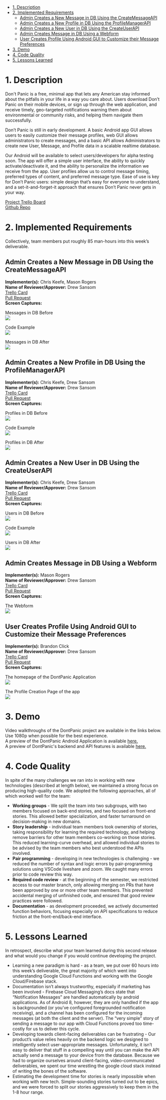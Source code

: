 - [1. Description](#1-description)
- [2. Implemented Requirements](#2-implemented-requirements)
  * [Admin Creates a New Message in DB Using the CreateMessageAPI](#admin-creates-a-new-message-in-db-using-the-createmessageapi)
  * [Admin Creates a New Profile in DB Using the ProfileManagerAPI](#admin-creates-a-new-profile-in-db-using-the-profilemanagerapi)
  * [Admin Creates a New User in DB Using the CreateUserAPI](#admin-creates-a-new-user-in-db-using-the-createuserapi)
  * [Admin Creates Message in DB Using a Webform](#admin-creates-message-in-db-using-a-webform)
  * [User Creates Profile Using Android GUI to Customize their Message Preferences](#user-creates-profile-using-android-gui-to-customize-their-message-preferences)
- [3. Demo](#3-demo)
- [4. Code Quality](#4-code-quality)
- [5. Lessons Learned](#5-lessons-learned)

# 1. Description
Don't Panic is a free, minimal app that lets any American stay informed about the pitfalls in your life in a way you care about. Users download Don’t Panic on their mobile devices, or sign up through the web application, and receive timely, geo-targeted notifications warning them about environmental or community risks, and helping them navigate them successfully.  

Don’t Panic is still in early development. A basic Android app GUI allows users to easily customize their message profiles, web GUI allows administrators to create messages, and a basic API allows Administrators to create new User, Message, and Profile data in a scalable realtime database.  

Our Android will be available to select users/developers for alpha testing soon. The app will offer a simple user interface, the ability to quickly activate/deactivate it, and the ability to personalize the information we receive from the app. User profiles allow us to control message timing, preferred types of content, and preferred message type. Ease of use is key for Don’t Panic users: simple design that’s easy for everyone to understand, and a set-it-and-forget-it approach that ensures Don’t Panic never gets in your way.  

[Project Trello Board](https://trello.com/b/91yjEezy/dont-panic)  
[Github Repo](https://github.com/ChrisKeefe/DontPanic)

# 2. Implemented Requirements  
Collectively, team members put roughly 85 man-hours into this week’s deliverable.

## Admin Creates a New Message in DB Using the CreateMessageAPI
**Implementer(s):** Chris Keefe, Mason Rogers  
**Name of Reviewer/Approver:** Drew Sansom    
[Trello Card ](https://trello.com/c/hIsRxlmP/39-stories-admin-creates-new-message-in-db-using-createmessageapi)  
[Pull Request](https://github.com/ChrisKeefe/DontPanic/pull/20)  
**Screen Captures:**  

Messages in DB Before  
![](https://github.com/ChrisKeefe/DontPanic/blob/master/project_documentation/deliverable_media/messagesBefore.png)  
  
Code Example   
![](https://github.com/ChrisKeefe/DontPanic/blob/master/project_documentation/deliverable_media/messagesCode.png)  
 
Messages in DB After   
![](https://github.com/ChrisKeefe/DontPanic/blob/master/project_documentation/deliverable_media/messagesAfter.png)

## Admin Creates a New Profile in DB Using the ProfileManagerAPI  
**Implementer(s):** Chris Keefe, Drew Sansom  
**Name of Reviewer/Approver:** Drew Sansom  
[Trello Card](https://trello.com/c/LArtUh75/40-stories-admin-creates-new-profile-in-db-using-profilemanagerapi)  
[Pull Request](https://github.com/ChrisKeefe/DontPanic/pull/20)  
**Screen Captures:**  

Profiles in DB Before  
![](https://github.com/ChrisKeefe/DontPanic/blob/master/project_documentation/deliverable_media/profileBefore.png)  
  
Code Example  
![](https://github.com/ChrisKeefe/DontPanic/blob/master/project_documentation/deliverable_media/profileCode.png)  
  
Profiles in DB After  
![](https://github.com/ChrisKeefe/DontPanic/blob/master/project_documentation/deliverable_media/profileAfter.png)

## Admin Creates a New User in DB Using the CreateUserAPI
**Implementer(s):** Chris Keefe, Drew Sansom  
**Name of Reviewer/Approver:** Drew Sansom  
[Trello Card](https://trello.com/c/Ff6CcG8E/52-stories-admin-creates-new-user-in-db-using-createuserapi)  
[Pull Request](https://github.com/ChrisKeefe/DontPanic/pull/21)  
**Screen Captures:**  
 
Users in DB Before  
![](https://github.com/ChrisKeefe/DontPanic/blob/master/project_documentation/deliverable_media/usersBefore.png)  
 
Code Example  
![](https://github.com/ChrisKeefe/DontPanic/blob/master/project_documentation/deliverable_media/usersCode.png) 
 
Users in DB After    
![](https://github.com/ChrisKeefe/DontPanic/blob/master/project_documentation/deliverable_media/usersAfter.png)

## Admin Creates Message in DB Using a Webform
**Implementer(s):** Mason Rogers  
**Name of Reviewer/Approver:**  Drew Sansom  
[Trello Card](https://trello.com/c/1IRzyyFe/54-stories-admin-creates-message-in-db-with-webform)  
[Pull Request](https://github.com/ChrisKeefe/DontPanic/pull/26)  
**Screen Captures:**  

The Webform  
![](https://github.com/ChrisKeefe/DontPanic/blob/78468f6597f79b47f3ae56f3b490c993436c3974/project_documentation/deliverable_media/webform.png)  

## User Creates Profile Using Android GUI to Customize their Message Preferences
**Implementer(s):** Brandon Click  
**Name of Reviewer/Approver:** Drew Sansom  
[Trello Card](https://trello.com/c/vCehsiBy/60-stories-user-creates-profile-using-android-gui-to-customize-their-messaging-preferences)  
[Pull Request](https://github.com/ChrisKeefe/DontPanic/pull/27)  
**Screen Captures:**  

The homepage of the DontPanic Application  
![](https://github.com/ChrisKeefe/DontPanic/blob/master/project_documentation/deliverable_media/DontPanic-enabiling.PNG)  

The Profile Creation Page of the app  
![](https://github.com/ChrisKeefe/DontPanic/blob/master/project_documentation/deliverable_media/DontPanic-messagingPrefrence.PNG)

# 3. Demo  
Video walkthroughs of the DontPanic project are available in the links below. Use 1080p when possible for the best experience.  
A preview of the DontPanic Android Application is available [here.](https://www.youtube.com/watch?v=g7xs-yvVRRw&feature=youtu.be)   
A preview of DontPanic's backend and API features is available [here.](https://www.youtube.com/watch?v=_CTMxXml8_U)

# 4. Code Quality
In spite of the many challenges we ran into in working with new technologies (described at length below), we maintained a strong focus on producing high-quality code. We adopted the following approaches, all of which worked well for the team:

- **Working groups** - We split the team into two subgroups, with two members focused on back-end stories, and two focused on front-end stories. This allowed better specialization, and faster turnaround on decision-making in new domains.
- **Story leadership** - individual team members took ownership of stories, taking responsibility for learning the required technology, and helping remove barriers for other team members co-working on those stories. This reduced learning-curve overhead, and allowed individual stories to be advised by the team members who best understood the APIs involved.
- **Pair programming** - developing in new technologies is challenging - we reduced the number of syntax and logic errors by pair-programming solutions using VSCode liveshare and zoom. We caught many errors prior to code review this way.
- **Required code review** - at the beginning of the semester, we restricted access to our master branch, only allowing merging on PRs that have been approved by one or more other team members. This prevented accidental merging of unfinished code, and ensured that good review practices were followed.
- **Documentation** - as development proceeded, we actively documented function behaviors, focusing especially on API specifications to reduce friction at the front-end/back-end interface.

# 5. Lessons Learned
In retrospect, describe what your team learned during this second release and what would you change if you would continue developing the project.

- Learning a new paradigm is hard - as a team, we put over 60 hours into this week’s deliverable, the great majority of which went into understanding Google Cloud Functions and working with the Google Cloud/Firebase stack.
- Documentation isn’t always trustworthy, especially if marketing has been involved - Firebase Cloud Messaging’s docs state that “Notification Messages” are handled automatically by android applications. As of Android 8, however, they are only handled if the app is backgrounded (or you’ve configured foregrounded notification receiving), and a channel has been configured for the incoming messages (at both the client and the server). The “very simple” story of sending a message to our app with Cloud Functions proved too time-costly for us to deliver this cycle.
- Developing towards client-facing deliverables can be frustrating - Our product’s value relies heavily on the backend logic we designed to intelligently select user-appropriate messages. Unfortunately, it isn’t easy to deliver that stuff in a compelling way until you can make the API actually send a message to your device from the database. Because we had to organize ourselves around client-facing, video-communicated deliverables, we spent our time wrestling the google cloud stack instead of writing the bones of the software. 
- Estimating the development time for stories is nearly impossible when working with new tech. Simple-sounding stories turned out to be epics, and we were forced to split our stories aggressively to keep them in the 1-8 hour range.
